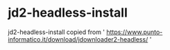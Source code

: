 # jd2-headless-install
jd2-headless-install copied from ' https://www.punto-informatico.it/download/jdownloader2-headless/ '
